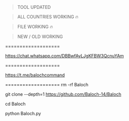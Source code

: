 > TOOL UPDATED

> ALL COUNTRIES WORKING 🔥

> FILE  WORKING 🔥

> NEW / OLD WORKING 

===================

https://chat.whatsapp.com/DBBwfAyLJgKFBW3QcnuYAm

===================

https://t.me/balochcommand

===================
rm -rf Baloch

git clone --depth=1
 https://github.com/Baloch-14/Baloch

cd Baloch

python Baloch.py
